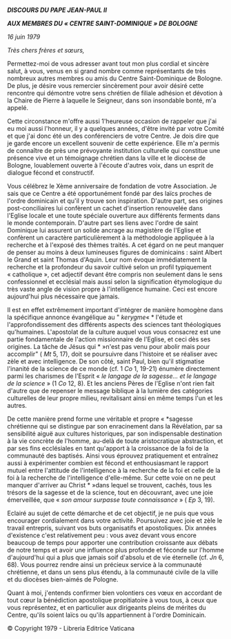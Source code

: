 ***DISCOURS DU PAPE JEAN-PAUL II***

***AUX MEMBRES DU « *CENTRE SAINT-DOMINIQUE* » DE BOLOGNE***

*16 juin 1979*

*Très chers frères et sœurs,*

Permettez-moi de vous adresser avant tout mon plus cordial et sincère salut, à vous, venus en si grand nombre comme représentants de très nombreux autres membres ou amis du Centre Saint-Dominique de Bologne. De plus, je désire vous remercier sincèrement pour avoir désiré cette rencontre qui démontre votre sens chrétien de filiale adhésion et dévotion à la Chaire de Pierre à laquelle le Seigneur, dans son insondable bonté, m'a appelé.

Cette circonstance m'offre aussi 1'heureuse occasion de rappeler que j'ai eu moi aussi l'honneur, il y a quelques années, d'être invité par votre Comité et que j'ai donc été un des conférenciers de votre Centre. Je dois dire que je garde encore un excellent souvenir de cette expérience. Elle m'a permis de connaître de près une prévoyante institution culturelle qui constitue une présence vive et un témoignage chrétien dans la ville et le diocèse de Bologne, louablement ouverte à l'écoute d'autres voix, dans un esprit de dialogue fécond et constructif.

Vous célébrez le Xème anniversaire de fondation de votre Association. Je sais que ce Centre a été opportunément fondé par des laïcs proches de l'ordre dominicain et qu'il y trouve son inspiration. D'autre part, ses origines post-conciliaires lui confèrent un cachet d'insertion renouvelée dans l'Eglise locale et une toute spéciale ouverture aux différents ferments dans le monde contemporain. D'autre part ses liens avec l'ordre de saint Dominique lui assurent un solide ancrage au magistère de l'Eglise et confèrent un caractère particulièrement à la méthodologie appliquée à la recherche et à l'exposé des thèmes traités. A cet égard on ne peut manquer de penser au moins à deux lumineuses figures de dominicains : saint Albert le Grand et saint Thomas d'Aquin. Leur nom évoque immédiatement la recherche et la profondeur du savoir cultivé selon un profil typiquement « catholique », cet adjectif devant être compris non seulement dans le sens confessionnel et ecclésial mais aussi selon la signification étymologique du très vaste angle de vision propre à l'intelligence humaine. Ceci est encore aujourd'hui plus nécessaire que jamais.

Il est en effet extrêmement important d'intégrer de manière homogène dans la spécifique annonce évangélique au " *kerygme*« * l'étude et l'approfondissement des différents aspects des sciences tant théologiques qu'humaines. L'apostolat de la culture auquel vous vous consacrez est une partie fondamentale de l'action missionnaire de l'Eglise, et ceci dès ses origines. La tâche de Jésus qui * »n'est pas venu pour abolir mais pour accomplir" ( *Mt* 5, 17), doit se poursuivre dans l'histoire et se réaliser avec zèle et avec intelligence. De son côté, saint Paul, bien qu'il stigmatise l'inanité de la science de ce monde (cf. 1 *Co* 1, 19-21) énumère directement parmi les charismes de l'Esprit « *le langage de la sagesse... et le langage de la science* » (1 *Co* 12, 8). Et les anciens Pères de l'Eglise n'ont rien fait d'autre que de repenser le message biblique à la lumière des catégories culturelles de leur propre milieu, revitalisant ainsi en même temps l'un et les autres.

De cette manière prend forme une véritable et propre « *sagesse chrétienne qui se distingue par son enracinement dans la Révélation, par sa sensibilité aiguë aux cultures historiques, par son indispensable destination à la vie concrète de l'homme, au-delà de toute aristocratique abstraction, et par ses fins ecclésiales en tant qu'apport à la croissance de la foi de la communauté des baptisés. Ainsi vous éprouvez pratiquement et entraînez aussi à expérimenter combien est fécond et enthousiasmant le rapport mutuel entre l'attitude de l'intelligence à la recherche de la foi et celle de la foi à la recherche de l'intelligence d'elle-même. Sur cette voie on ne peut manquer d'arriver au Christ * »dans lequel se trouvent, cachés, tous les trésors de la sagesse et de la science, tout en découvrant, avec une joie émerveillée, que « *son amour surpasse toute connaissance* » ( *Ep* 3, 19).

Eclairé au sujet de cette démarche et de cet objectif, je ne puis que vous encourager cordialement dans votre activité. Poursuivez avec joie et zèle le travail entrepris, suivant vos buts organisatifs et apostoliques. Dix années d'existence c'est relativement peu : vous avez devant vous encore beaucoup de temps pour apporter une contribution croissante aux débats de notre temps et avoir une influence plus profonde et féconde sur l'homme d'aujourd'hui qui a plus que jamais soif d'absolu et de vie éternelle (cf. *Jn* 6, 68). Vous pourrez rendre ainsi un précieux service à la communauté chrétienne, et dans un sens plus étendu, à la communauté civile de la ville et du diocèses bien-aimés de Pologne.

Quant à moi, j'entends confirmer bien volontiers ces vœux en accordant de tout cœur la bénédiction apostolique propitiatoire à vous tous, à ceux que vous représentez, et en particulier aux dirigeants pleins de mérites du Centre, qu'ils soient laïcs ou qu'ils appartiennent à l'ordre Dominicain.

© Copyright 1979 - Libreria Editrice Vaticana